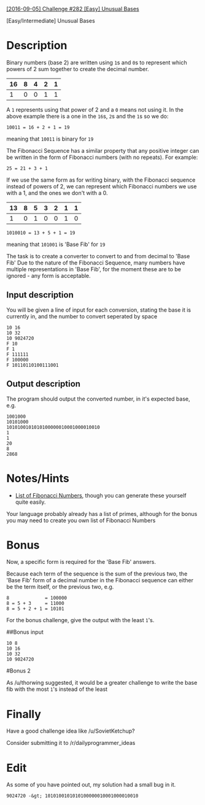[[2016-09-05] Challenge #282 [Easy] Unusual Bases](https://www.reddit.com/r/dailyprogrammer/comments/5196fi/20160905_challenge_282_easy_unusual_bases/)

[Easy/Intermediate] Unusual Bases

# Description

Binary numbers (base 2) are written using `1`s and `0`s to represent which powers of 2 sum together to create the decimal number.

16 | 8 | 4 | 2 | 1 
---|---|----|----|----
1 | 0 | 0 | 1 | 1 

A `1` represents using that power of 2 and a `0` means not using it. In the above example there is a one in the `16`s, `2`s and the `1`s so we do:

    10011 = 16 + 2 + 1 = 19

meaning that `10011` is binary for `19`

The Fibonacci Sequence has a similar property that any positive integer can be written in the form of Fibonacci numbers (with no repeats). For example:

    25 = 21 + 3 + 1

If we use the same form as for writing binary, with the Fibonacci sequence instead of powers of 2, we can represent which Fibonacci numbers we use with a 1, and the ones we don't with a 0.

13 | 8 | 5 | 3 | 2 | 1 | 1
|--- |---|---|----|----|----|----
1 | 0 | 1 | 0 | 0 | 1 | 0

    1010010 = 13 + 5 + 1 = 19

meaning that `101001` is 'Base Fib' for `19`

The task is to create a converter to convert to and from decimal to 'Base Fib'
Due to the nature of the Fibonacci Sequence, many numbers have multiple representations in 'Base Fib', for the moment these are to be ignored - any form is acceptable.

## Input description

You will be given a line of input for each conversion, stating the base it is currently in, and the number to convert seperated by space

    10 16
    10 32
    10 9024720
    F 10
    F 1
    F 111111
    F 100000
    F 10110110100111001

## Output description

The program should output the converted number, in it's expected base, e.g.

    1001000
    10101000
    1010100101010100000010001000010010
    1
    1
    20
    8
    2868 

# Notes/Hints

* [List of Fibonacci Numbers](http://planetmath.org/listoffibonaccinumbers), though you can generate these yourself quite easily.

Your language probably already has a list of primes, although for the bonus you may need to create you own list of Fibonacci Numbers

# Bonus

Now, a specific form is required for the 'Base Fib' answers.

Because each term of the sequence is the sum of the previous two, the 'Base Fib' form of a decimal number in the Fibonacci sequence can either be the term itself, or the previous two, e.g.

    8             = 100000
    8 = 5 + 3     = 11000
    8 = 5 + 2 + 1 = 10101

For the bonus challenge, give the output with the least `1`'s.


##Bonus input

    10 8
    10 16
    10 32
    10 9024720

#Bonus 2

As /u/thorwing suggested, it would be a greater challenge to write the base fib with the most `1`'s instead of the least

# Finally

Have a good challenge idea like /u/SovietKetchup?

Consider submitting it to /r/dailyprogrammer_ideas


# Edit
As some of you have pointed out, my solution had a small bug in it. 

    9024720 -&gt; 1010100101010100000010001000010010
